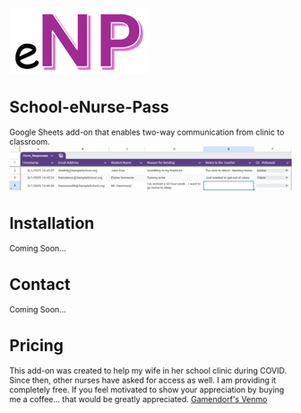 ![eNP Logo](https://github.com/gamendorf/School-eNurse-Pass/blob/1cc81c5d9167d3f736070ecc4ae5cf0e42b654d0/eNP.png)
# School-eNurse-Pass 
Google Sheets add-on that enables two-way communication from clinic to classroom.
![eNP Screenshot](https://github.com/gamendorf/School-eNurse-Pass/blob/1cc81c5d9167d3f736070ecc4ae5cf0e42b654d0/eNP%20Screenshot.png)


# Installation
Coming Soon...

# Contact
Coming Soon...

# Pricing
This add-on was created to help my wife in her school clinic during COVID. Since then, other nurses have asked for access as well. I am providing it completely free.
If you feel motivated to show your appreciation by buying me a coffee... that would be greatly appreciated.
[Gamendorf's Venmo](https://venmo.com/?txn=pay&audience=public&recipients=@gamendorf)
